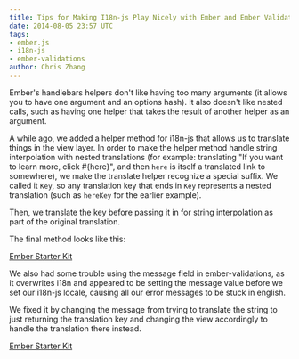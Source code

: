 ```yaml
---
title: Tips for Making I18n-js Play Nicely with Ember and Ember Validations
date: 2014-08-05 23:57 UTC
tags: 
- ember.js 
- i18n-js
- ember-validations
author: Chris Zhang
---
```


Ember's handlebars helpers don't like having too many arguments (it allows you to have one argument and an options hash). It also doesn't like nested calls, such as having one helper that takes the result of another helper as an argument. 

A while ago, we added a helper method for i18n-js that allows us to translate things in the view layer. In order to make the helper method handle string interpolation with nested translations (for example: translating "If you want to learn more, click #{here}", and then `here` is itself a translated link to somewhere), we make the translate helper recognize a special suffix. We called it `Key`, so any translation key that ends in `Key` represents a nested translation (such as `hereKey` for the earlier example).

Then, we translate the key before passing it in for string interpolation as part of the original translation.

The final method looks like this:

<a class="jsbin-embed" href="http://emberjs.jsbin.com/ricimiciwe/1/embed?js">Ember Starter Kit</a>


We also had some trouble using the message field in ember-validations, as it overwrites i18n and appeared to be setting the message value before we set our i18n-js locale, causing all our error messages to be stuck in english.

We fixed it by changing the message from trying to translate the string to just returning the translation key and changing the view accordingly to handle the translation there instead.

<a class="jsbin-embed" href="http://emberjs.jsbin.com/zagapajisi/1/embed?html,js">Ember Starter Kit</a>
<script src="http://static.jsbin.com/js/embed.js"></script>

